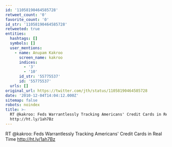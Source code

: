 ```yaml
---
id: '11058190464585728'
retweet_count: '0'
favorite_count: '0'
id_str: '11058190464585728'
retweeted: true
entities:
  hashtags: []
  symbols: []
  user_mentions:
    - name: Anupam Kakroo
      screen_name: kakroo
      indices:
        - '3'
        - '10'
      id_str: '55775537'
      id: '55775537'
  urls: []
original_url: https://twitter.com/jth/status/11058190464585728
date: '2010-12-04T14:04:12.000Z'
sitemap: false
robots: noindex
title: >-
  RT @kakroo: Feds Warrantlessly Tracking Americans' Credit Cards in Real Time
  http://ht.ly/1ah7Bz
---
```


RT @kakroo: Feds Warrantlessly Tracking Americans' Credit Cards in Real Time http://ht.ly/1ah7Bz